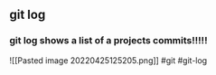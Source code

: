 ## git log

### git log shows a list of a projects commits!!!!!

![[Pasted image 20220425125205.png]]
#git 
#git-log
